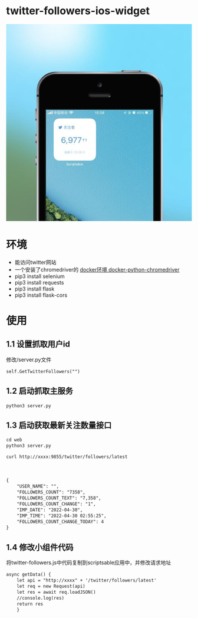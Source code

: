# twitter-followers-ios-widget

![example](./Images/QQ图片20220409153253.jpg)

# 环境

- 能访问twitter网站
- 一个安装了chromedriver的
    [docker环境 docker-python-chromedriver](https://github.com/kmmiles/docker-python-chromedriver)
- pip3 install selenium
- pip3 install requests
- pip3 install flask
- pip3 install flask-cors

# 使用

## 1.1 设置抓取用户id
修改/server.py文件
```
self.GetTwitterFollowers("")
```

## 1.2 启动抓取主服务
```
python3 server.py
```

## 1.3 启动获取最新关注数量接口
```
cd web
python3 server.py
```

~~~
curl http://xxxx:9855/twitter/followers/latest



{
    "USER_NAME": "", 
    "FOLLOWERS_COUNT": "7358", 
    "FOLLOWERS_COUNT_TEXT": "7,358", 
    "FOLLOWERS_COUNT_CHANGE": "1", 
    "IMP_DATE": "2022-04-30", 
    "IMP_TIME": "2022-04-30 02:55:25", 
    "FOLLOWERS_COUNT_CHANGE_TODAY": 4 
}
~~~

## 1.4 修改小组件代码
将twitter-followers.js中代码复制到scriptsable应用中，并修改请求地址

~~~
async getData() {
    let api = "http://xxxx" + '/twitter/followers/latest'
    let req = new Request(api)
    let res = await req.loadJSON()
    //console.log(res)
    return res
    }
~~~
